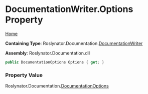 <a name="_top"></a>

# DocumentationWriter\.Options Property

[Home](../../../../README.md#_top)

**Containing Type**: Roslynator\.Documentation\.[DocumentationWriter](../README.md#_top)

**Assembly**: Roslynator\.Documentation\.dll

```csharp
public DocumentationOptions Options { get; }
```

### Property Value

Roslynator\.Documentation\.[DocumentationOptions](../../DocumentationOptions/README.md#_top)

